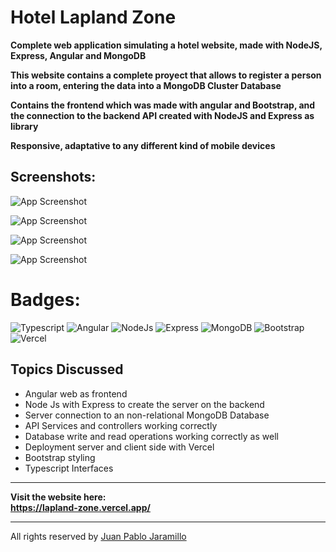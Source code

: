 # Hotel Lapland Zone

**Complete web application simulating a hotel website, made with NodeJS, Express, Angular and MongoDB**

**This website contains a complete proyect that allows to register a person into a room, entering the data into a MongoDB Cluster Database**

**Contains the frontend which was made with angular and Bootstrap, and the connection to the backend API created with NodeJS and Express as library**

**Responsive, adaptative to any different kind of mobile devices**

## Screenshots:

![App Screenshot](https://scontent.feoh3-1.fna.fbcdn.net/v/t1.15752-9/356788891_800656961457839_8550209978705014080_n.png?_nc_cat=105&ccb=1-7&_nc_sid=ae9488&_nc_eui2=AeHA_Td8fQelcyqHhTj37XPucpJ-F9yGf8pykn4X3IZ_yiueANVhGrTQeAlJYSByTnII-esOiquVdcxACMF-RCd6&_nc_ohc=V6Bf40zVNOcAX_dhZyU&_nc_ht=scontent.feoh3-1.fna&oh=03_AdSK_vIpQ9qYQ54swtuVYIgK20_Sy2RuFeH1z0kJS62zBg&oe=64C1E66A)

![App Screenshot](https://scontent.feoh3-1.fna.fbcdn.net/v/t1.15752-9/353696981_657550125795921_1317794823262871620_n.png?_nc_cat=102&ccb=1-7&_nc_sid=ae9488&_nc_eui2=AeHWuPGRcyRQgInYn39h8460T6eMy150KzBPp4zLXnQrMBRiYQ3NVOJMsUa-BeYbftjg0aq_8Vu-y45KlnE4LSyC&_nc_ohc=Ip8aobuY4nwAX-bLu9m&_nc_ht=scontent.feoh3-1.fna&oh=03_AdRgPA_o9rWghtOqBuTAazYQc7SGs4EM1QbOmE_WMnjaow&oe=64C1DA5D)

![App Screenshot](https://scontent.feoh3-1.fna.fbcdn.net/v/t1.15752-9/354756955_182374144557969_6222719024542684_n.png?_nc_cat=108&ccb=1-7&_nc_sid=ae9488&_nc_eui2=AeFleMefzg8FCoEimzBLkCedqzdNoz8RJbCrN02jPxElsAHywLlDP3KTT8dqfq5S2lFmi4yWzwOazC6Yojc2N3n-&_nc_ohc=HEDthL2GCyMAX8IQm6D&_nc_ht=scontent.feoh3-1.fna&oh=03_AdSByWWUwDjeb5WHP-oB9iccU3s9D4JkDTaHhprx6IEL7A&oe=64C1CB71)

![App Screenshot](https://scontent.feoh3-1.fna.fbcdn.net/v/t1.15752-9/354530483_957700398899192_4626078996180841809_n.png?_nc_cat=105&ccb=1-7&_nc_sid=ae9488&_nc_eui2=AeG6qLawfG7jDmeslfl9RxzVwpJ231-mjkLCknbfX6aOQnKoXbAdNrlp4XV88KVXcta_2bPI8mJd07w8ROVudU0E&_nc_ohc=4jv5o1L0swUAX8X1j9I&_nc_ht=scontent.feoh3-1.fna&oh=03_AdRmqEEJPsSWJuS2ccNiaENTn6Fn57BwZ_ynPnlv5eRrHg&oe=64C1D934)


# Badges: 	
![Typescript](https://img.shields.io/badge/TypeScript-007ACC?style=for-the-badge&logo=typescript&logoColor=white)
![Angular](https://img.shields.io/badge/Angular-DD0031?style=for-the-badge&logo=angular&logoColor=white)
![NodeJs](https://img.shields.io/badge/Node.js-43853D?style=for-the-badge&logo=node.js&logoColor=white)
![Express](https://img.shields.io/badge/Express.js-404D59?style=for-the-badge)
![MongoDB](https://img.shields.io/badge/MongoDB-4EA94B?style=for-the-badge&logo=mongodb&logoColor=white)
![Bootstrap](https://img.shields.io/badge/Bootstrap-563D7C?style=for-the-badge&logo=bootstrap&logoColor=white)
![Vercel](https://img.shields.io/badge/Vercel-000000?style=for-the-badge&logo=vercel&logoColor=white)
 
 ## Topics Discussed
 * Angular web as frontend
 * Node Js with Express to create the server on the backend
 * Server connection to an non-relational MongoDB Database
 * API Services and controllers working correctly
 * Database write and read operations working correctly as well
 * Deployment server and client side with Vercel
 * Bootstrap styling
 * Typescript Interfaces
 * *** 

**Visit the website here:  
https://lapland-zone.vercel.app/** 

* ***
 
All rights reserved by [Juan Pablo Jaramillo](https://github.com/Pablogiraldo96)
